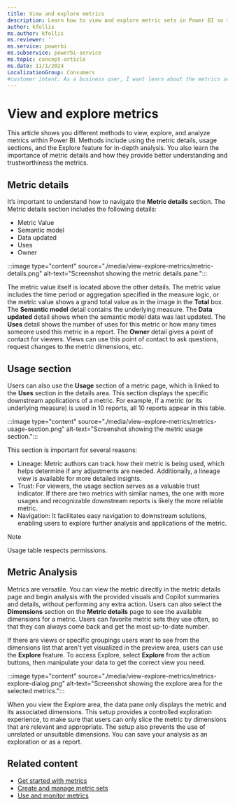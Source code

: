 ```yaml
---
title: View and explore metrics
description: Learn how to view and explore metric sets in Power BI so that your members of your organization can find and reuse key metrics.
author: kfollis
ms.author: kfollis
ms.reviewer: ''
ms.service: powerbi
ms.subservice: powerbi-service
ms.topic: concept-article
ms.date: 11/1/2024
LocalizationGroup: Consumers
#customer intent: As a business user, I want learn about the metrics sections in Power BI so that I can understand the insights the metrics are giving me.
---
```


# View and explore metrics

This article shows you different methods to view, explore, and analyze metrics within Power BI. Methods include using the metric details, usage sections, and the Explore feature for in-depth analysis. You also learn the importance of metric details and how they provide better understanding and trustworthiness the metrics.


## Metric details

It’s important to understand how to navigate the **Metric details** section. The Metric details section includes the following details:

- Metric Value
- Semantic model
- Data updated
- Uses
- Owner

:::image type="content" source="./media/view-explore-metrics/metric-details.png" alt-text="Screenshot showing the metric details pane.":::

The metric value itself is located above the other details. The metric value includes the time period or aggregation specified in the measure logic, or the metric value shows a grand total value as in the image in the **Total** box. The **Semantic model** detail contains the underlying measure. The **Data updated** detail shows when the semantic model data was last updated. The **Uses** detail shows the number of uses for this metric or how many times someone used this metric in a report. The **Owner** detail gives a point of contact for viewers. Views can use this point of contact to ask questions, request changes to the metric dimensions, etc.

## Usage section

Users can also use the **Usage** section of a metric page, which is linked to the **Uses** section in the details area. This section displays the specific downstream applications of a metric. For example, if a metric (or its underlying measure) is used in 10 reports, all 10 reports appear in this table.

:::image type="content" source="./media/view-explore-metrics/metrics-usage-section.png" alt-text="Screenshot showing the metric usage section.":::

This section is important for several reasons:

- Lineage: Metric authors can track how their metric is being used, which helps determine if any adjustments are needed. Additionally, a lineage view is available for more detailed insights.
- Trust: For viewers, the usage section serves as a valuable trust indicator. If there are two metrics with similar names, the one with more usages and recognizable downstream reports is likely the more reliable metric.
- Navigation: It facilitates easy navigation to downstream solutions, enabling users to explore further analysis and applications of the metric.

> [!NOTE]
> Usage table respects permissions.

## Metric Analysis

Metrics are versatile. You can view the metric directly in the metric details page and begin analysis with the provided visuals and Copilot summaries and details, without performing any extra action. Users can also select the **Dimensions** section on the **Metric details** page to see the available dimensions for a metric. Users can favorite metric sets they use often, so that they can always come back and get the most up-to-date number.

If there are views or specific groupings users want to see from the dimensions list that aren't yet visualized in the preview area, users can use the **Explore** feature. To access Explore, select **Explore** from the action buttons, then manipulate your data to get the correct view you need.

:::image type="content" source="./media/view-explore-metrics/metrics-explore-dialog.png" alt-text="Screenshot showing the explore area for the selected metrics.":::

When you view the Explore area, the data pane only displays the metric and its associated dimensions. This setup provides a controlled exploration experience, to make sure that users can only slice the metric by dimensions that are relevant and appropriate. The setup also prevents the use of unrelated or unsuitable dimensions. You can save your analysis as an exploration or as a report.

## Related content

- [Get started with metrics](create-metric-sets.md)
- [Create and manage metric sets](create-metric-sets.md)
- [Use and monitor metrics](use-monitor-metrics.md)
